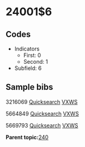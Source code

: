 # 24001$6

## Codes

-   Indicators
    -   First: 0
    -   Second: 1
-   Subfield: 6

## Sample bibs

3216069 [Quicksearch](https://search.library.yale.edu/catalog/3216069) [VXWS](http://prodorbis.library.yale.edu:7014/vxws/GetHoldingsService?bibId=3216069)

5664849 [Quicksearch](https://search.library.yale.edu/catalog/5664849) [VXWS](http://prodorbis.library.yale.edu:7014/vxws/GetHoldingsService?bibId=5664849)

5669793 [Quicksearch](https://search.library.yale.edu/catalog/5669793) [VXWS](http://prodorbis.library.yale.edu:7014/vxws/GetHoldingsService?bibId=5669793)

**Parent topic:**[240](../../tags/240/240.md)

